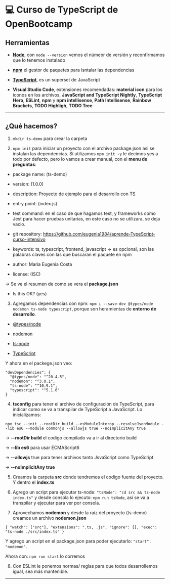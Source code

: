 # :computer: Curso de TypeScript de OpenBootcamp

## Herramientas

- [**Node**](https://nodejs.org/es), con `node --version` vemos el númeor de versión y reconfirmamos que lo tenemos instalado

- [**npm**](https://www.npmjs.com/) el gestor de paquetes para isntalar las dependencias

- [**TypeScript**](https://www.typescriptlang.org/), es un superset de JavaScript

- **Visual Studio Code**, extensiones recomendadas: **material icon** para los iconos en los archivos, **JavaScript and TypeScript Nightly**, **TypeScript Hero**, **ESLint**, **npm** y **npm intellisense**, **Path Intellisense**, **Rainbow Brackets**, **TODO Highligh**, **TODO Tree**

---

## ¿Qué hacemos?

1. `mkdir ts-demo` para crear la carpeta

2. `npm init` para iniciar un proyecto con el archivo package.json asi se instalan las dependencias. Si utilizamos `npm init -y` le decimos yes a todo por defecto, pero lo vamos a crear manual, con el **menu de preguntas**:

- package name: (ts-demo)

- version: (1.0.0)

- description: Proyecto de ejemplo para el desarrollo con TS

- entry point: (index.js)

- test command: en el caso de que hagamos test, y frameworks como Jest para hacer pruebas unitarias, en este caso no se utilizara, se deja vacio.

- git repository: https://github.com/eugenia1984/aprende-TypeScript-curso-intensivo

- keywords: ts, typescript, frontend, javascript -> es opcional, son las palabras claves con las que buscaran el paquete en npm 

- author: Maria Eugenia Costa

- license: (ISC)

-> Se ve el resumen de como se vera el **package.json**

- Is this OK? (yes)

3. Agregamos dependencias con npm: `npm i --save-dev @types/node nodemon ts-node typescript`, porque son heramientas de **entorno de desarrollo**.

- [@types/node](https://www.npmjs.com/package/@types/node)

- [nodemon](https://www.npmjs.com/package/nodemon)

- [ts-node](https://www.npmjs.com/package/ts-node)

- [TypeScript](https://www.npmjs.com/package/typescript)

Y ahora en el packege.json veo:

```
"devDependencies": {
  "@types/node": "^20.4.5",
  "nodemon": "^3.0.1",
  "ts-node": "^10.9.1",
  "typescript": "^5.1.6"
}
```

4. **tsconfig** para tener el archivo de configuración de TypeScript, para indicar como se va a transpilar de TypeScript a JavaScript. Lo inicializamos:

`npx tsc --init --rootDir build --esModuleInterop --resolveJsonModule --lib es6 --module commonjs --allowjs true --noImplicitAny true`

-> **--rootDir build** el codigo compilado va a ir al directorio build

-> **--lib es6** para usar ECMAScript6

-> **--allowjs** true para tener archivos tanto JsvaScript como TypeScript

-> **--noImplicitAny true**

5. Creamos la carpeta **src** donde tendremos el codigo fuente del proyecto. Y dentro el **index.ts**

6. Agrego un script para ejecutar ts-node: `"tsNode": "cd src && ts-node index.ts"`
y desde consola lo ejecuto: `npm run tsNode`, asi se va a transpilar y ejecutar para ver por consola.

7. Aprovechamos **nodemon** y desde la raiz del proyecto (ts-demo) creamos un archivo **nodemon.json**

`
{
  "watch": ["src"],
  "extensions": ".ts, .js",
  "ignore": [],
  "exec": "ts-node ./src/index.ts"
}
`

Y agrego un script en el package.json para poder ejecutarlo: `"start": "nodemon"`.

Ahora con: `npm run start` lo corremos

8. Con ESLint le ponemos normas/ reglas para que todos desarrollemos igual, sea más mantenible.

---